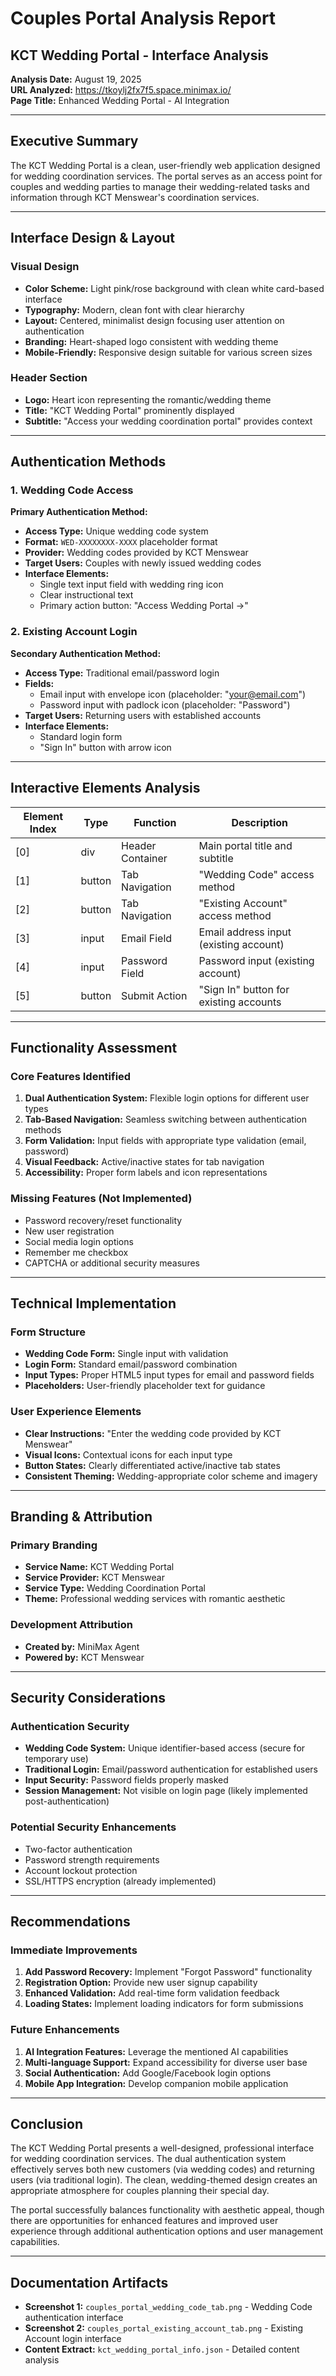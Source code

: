 # Couples Portal Analysis Report
## KCT Wedding Portal - Interface Analysis

**Analysis Date:** August 19, 2025  
**URL Analyzed:** https://tkoylj2fx7f5.space.minimax.io/  
**Page Title:** Enhanced Wedding Portal - AI Integration

---

## Executive Summary

The KCT Wedding Portal is a clean, user-friendly web application designed for wedding coordination services. The portal serves as an access point for couples and wedding parties to manage their wedding-related tasks and information through KCT Menswear's coordination services.

---

## Interface Design & Layout

### Visual Design
- **Color Scheme:** Light pink/rose background with clean white card-based interface
- **Typography:** Modern, clean font with clear hierarchy
- **Layout:** Centered, minimalist design focusing user attention on authentication
- **Branding:** Heart-shaped logo consistent with wedding theme
- **Mobile-Friendly:** Responsive design suitable for various screen sizes

### Header Section
- **Logo:** Heart icon representing the romantic/wedding theme
- **Title:** "KCT Wedding Portal" prominently displayed
- **Subtitle:** "Access your wedding coordination portal" provides context

---

## Authentication Methods

### 1. Wedding Code Access
**Primary Authentication Method:**
- **Access Type:** Unique wedding code system
- **Format:** `WED-XXXXXXXX-XXXX` placeholder format
- **Provider:** Wedding codes provided by KCT Menswear
- **Target Users:** Couples with newly issued wedding codes
- **Interface Elements:**
  - Single text input field with wedding ring icon
  - Clear instructional text
  - Primary action button: "Access Wedding Portal →"

### 2. Existing Account Login
**Secondary Authentication Method:**
- **Access Type:** Traditional email/password login
- **Fields:**
  - Email input with envelope icon (placeholder: "your@email.com")
  - Password input with padlock icon (placeholder: "Password")
- **Target Users:** Returning users with established accounts
- **Interface Elements:**
  - Standard login form
  - "Sign In" button with arrow icon

---

## Interactive Elements Analysis

| Element Index | Type | Function | Description |
|---------------|------|----------|-------------|
| [0] | div | Header Container | Main portal title and subtitle |
| [1] | button | Tab Navigation | "Wedding Code" access method |
| [2] | button | Tab Navigation | "Existing Account" access method |
| [3] | input | Email Field | Email address input (existing account) |
| [4] | input | Password Field | Password input (existing account) |
| [5] | button | Submit Action | "Sign In" button for existing accounts |

---

## Functionality Assessment

### Core Features Identified
1. **Dual Authentication System:** Flexible login options for different user types
2. **Tab-Based Navigation:** Seamless switching between authentication methods
3. **Form Validation:** Input fields with appropriate type validation (email, password)
4. **Visual Feedback:** Active/inactive states for tab navigation
5. **Accessibility:** Proper form labels and icon representations

### Missing Features (Not Implemented)
- Password recovery/reset functionality
- New user registration
- Social media login options
- Remember me checkbox
- CAPTCHA or additional security measures

---

## Technical Implementation

### Form Structure
- **Wedding Code Form:** Single input with validation
- **Login Form:** Standard email/password combination
- **Input Types:** Proper HTML5 input types for email and password fields
- **Placeholders:** User-friendly placeholder text for guidance

### User Experience Elements
- **Clear Instructions:** "Enter the wedding code provided by KCT Menswear"
- **Visual Icons:** Contextual icons for each input type
- **Button States:** Clearly differentiated active/inactive tab states
- **Consistent Theming:** Wedding-appropriate color scheme and imagery

---

## Branding & Attribution

### Primary Branding
- **Service Name:** KCT Wedding Portal
- **Service Provider:** KCT Menswear
- **Service Type:** Wedding Coordination Portal
- **Theme:** Professional wedding services with romantic aesthetic

### Development Attribution
- **Created by:** MiniMax Agent
- **Powered by:** KCT Menswear

---

## Security Considerations

### Authentication Security
- **Wedding Code System:** Unique identifier-based access (secure for temporary use)
- **Traditional Login:** Email/password authentication for established users
- **Input Security:** Password fields properly masked
- **Session Management:** Not visible on login page (likely implemented post-authentication)

### Potential Security Enhancements
- Two-factor authentication
- Password strength requirements
- Account lockout protection
- SSL/HTTPS encryption (already implemented)

---

## Recommendations

### Immediate Improvements
1. **Add Password Recovery:** Implement "Forgot Password" functionality
2. **Registration Option:** Provide new user signup capability
3. **Enhanced Validation:** Add real-time form validation feedback
4. **Loading States:** Implement loading indicators for form submissions

### Future Enhancements
1. **AI Integration Features:** Leverage the mentioned AI capabilities
2. **Multi-language Support:** Expand accessibility for diverse user base
3. **Social Authentication:** Add Google/Facebook login options
4. **Mobile App Integration:** Develop companion mobile application

---

## Conclusion

The KCT Wedding Portal presents a well-designed, professional interface for wedding coordination services. The dual authentication system effectively serves both new customers (via wedding codes) and returning users (via traditional login). The clean, wedding-themed design creates an appropriate atmosphere for couples planning their special day.

The portal successfully balances functionality with aesthetic appeal, though there are opportunities for enhanced features and improved user experience through additional authentication options and user management capabilities.

---

## Documentation Artifacts

- **Screenshot 1:** `couples_portal_wedding_code_tab.png` - Wedding Code authentication interface
- **Screenshot 2:** `couples_portal_existing_account_tab.png` - Existing Account login interface
- **Content Extract:** `kct_wedding_portal_info.json` - Detailed content analysis